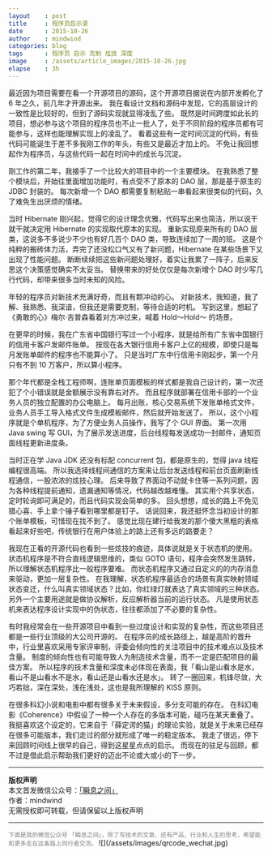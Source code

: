 ```yaml
---
layout    : post
title     : 程序员启示录
date      : 2015-10-26
author    : mindwind
categories: blog
tags      : 程序员 启示 克制 炫技 深度
image     : /assets/article_images/2015-10-26.jpg
elapse    : 3h
---
```



最近因为项目需要在看一个开源项目的源码，这个开源项目据说在内部开发孵化了 6 年之久，前几年才开源出来。
我在看设计文档和源码中发现，它的高层设计的一致性是比较好的，但到了源码实现就显得凌乱了些。
既然是时间跨度如此长的项目，想必参与这个项目的程序员也不止一批人了，处于不同阶段的程序员都有可能参与，这样也能理解实现上的凌乱了。
看着这些有一定时间沉淀的代码，有些代码可能诞生于差不多我刚工作的年头，有些又是最近才加上的。
不免让我回想起作为程序员，与这些代码一起在时间中的成长与沉淀。

刚工作的第二年，我接手了一个比较大的项目中的一个主要模块。
在我熟悉了整个模块后，开始往里面增加功能时，有点受不了原本的 DAO 层，那是基于原生的 JDBC 封装的。
每次新增一个 DAO 都需要复制粘贴一串看起来很类似的代码，久了难免生出厌烦的情绪。

当时 Hibernate 刚兴起，觉得它的设计理念优雅，代码写出来也简洁，所以说干就干就决定用 Hibernate 的实现取代原本的实现。
重新实现原来所有的 DAO 层类，这说多不多说少不少也有好几百个 DAO 类，导致连续加了一周的班。
这是个纯粹的搬砖体力活，弄完了还没松口气又有了新问题，Hibernate 在某些场景下又出现了性能问题。
断断续续把这些新问题处理好，着实让我累了一阵子，后来反思这个决策感觉确实不太妥当。
替换带来的好处仅仅是每次新增个 DAO 时少写几行代码，却带来很多当时未知的风险。

年轻的程序员对新技术充满好奇，而且有颗冲动的心。
对新技术，我知道，我了解、我熟悉、我深谙，但我还是需要克制，等待合适的时机。
写到这里，想起了《勇敢的心》梅尔·吉普森看着对方冲过来，喊着 Hold～Hold～ 的场景。

在更早的时候，我在广东省中国银行写过一个小程序，就是给所有广东省中国银行的信用卡客户发邮件账单。
按现在各大银行信用卡客户上亿的规模，即使只是每月发账单邮件的程序也不能算小了。
只是当时广东中行信用卡刚起步，第一个月只有不到 10 万客户，所以算小程序。

那个年代都是全栈工程师啊，连账单页面模板的样式都是我自己设计的，第一次还犯了个小错误就是金额展示没有靠右对齐。
而且程序就部署在信用卡部的一个业务人员的独立配置的办公电脑上。
每月出账，核心交易系统下发账单格式文件，业务人员手工导入格式文件生成模板邮件，然后就开始发送了。
所以，这个小程序就是个单机程序，为了方便业务人员操作，我写了个 GUI 界面。
第一次用 Java swing 写 GUI，为了展示发送进度，后台线程每发送成功一封邮件，通知页面线程更新进度条。

当时正在学 Java JDK 还没有标配 concurrent 包，都是原生的，觉得 java 线程编程很高端。
所以我选择线程间通信的方案来让后台发送线程和前台页面刷新线程通信，一股浓浓的炫技心理。
后来导致了界面动不动就卡住等一系列问题，因为各种线程提前通知，遗漏通知等情况，代码越改越难懂。
其实用个共享状态，定时轮询即可满足的，而且代码实现会简单的多。
回头想想，成长的路上不免见猎心喜、手上拿个锤子看到哪里都是钉子。
话说回来，我还挺怀念当初设计的那个账单模板，可惜现在找不到了。
感觉比现在建行给我发的那个傻大黑粗的表格看起来好些吧，传统银行在用户体验上的路上还有多远的路要走？

我现在正看的开源代码也看到一些炫技的痕迹，具体说就是关于状态机的使用。
状态机程序是不符合直线逻辑思维的，类似 GOTO 语句，程序会突然发生跳转，所以理解状态机程序比一般程序要难。
而状态机程序又通过自定义的的内存消息来驱动，更加一层复杂性。
在我理解，状态机程序最适合的场景有真实映射领域状态变迁，什么叫真实领域状态？比如，你红绿灯就表达了真实领域的三种状态。
另外一个主要用途就是做协议解析，反应解析器当前的运行状态。
凡是使用状态机来表达程序设计实现中的伪状态，往往都添加了不必要的复杂性。

有时我经常会在一些开源项目中看到一些过度设计和实现的复杂性，而这些项目还都是一些行业顶级的大公司开源的。
在程序员的成长路径上，越是高阶的晋升中，行业里喜欢采用专家评审制，评委会倾向性的关注项目中的技术难点以及技术含量。
制度的倾向性也有可能导致人为制造技术含量，而不一定是匹配项目的最佳方案。
所以程序的技术含量和深度未必体现在表面，我「看山是山看水是水，看山不是山看水不是水，看山还是山看水还是水」。
转了一圈回来，机锋尽敛，大巧若拙，深在深处，浅在浅处，这也是我所理解的 KISS 原则。

在很多科幻小说和电影中都有很多关于未来假设，多分支可能的存在。
在科幻电影《Coherence》中假设了一种一个人存在的多版本可能，碰巧在某天重叠了。
我挺喜欢这个设定的，它来自于「薛定谔的猫」的理论实验，就是关于未来已经存在很多可能版本，我们走过的部分就形成了唯一的稳定版本。
我走了很远，停下来回顾时间线上很早的自己，得到这星星点点的启示。
而现在的驻足与回顾，都不过是借此启示帮助我们更好的迈出不论或大或小的下一步。

---

__版权声明__  
本文首发微信公众号：[「瞬息之间」](http://mp.weixin.qq.com/s?__biz=MzAxMTEyOTQ5OQ==&mid=215672448&idx=1&sn=588640c788ccf436f238a0a85b81c2d4&scene=20#rd)  
作者：mindwind  
无需授权即可转载，但请保留以上版权声明

---
<small style="color:gray">
下面是我的微信公众号 「瞬息之间」，除了写技术的文章、还有产品、行业和人生的思考，希望能和更多走在这条路上同行者交流。
</small>  
![](/assets/images/qrcode_wechat.jpg)
